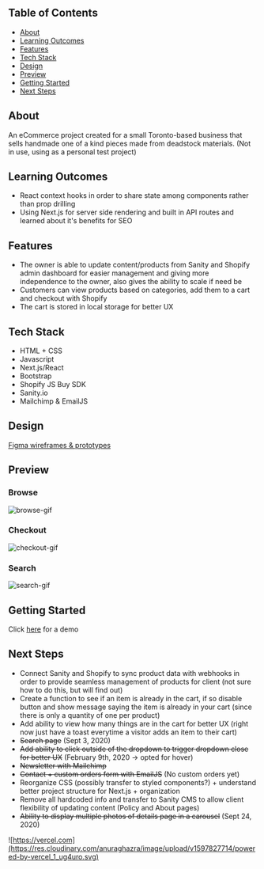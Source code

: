 
## Table of Contents
- [About](#about)
- [Learning Outcomes](#learning-outcomes)
- [Features](#features)
- [Tech Stack](#tech-stack)
- [Design](#design)
- [Preview](#preview)
- [Getting Started](#getting-started)
- [Next Steps](#next-steps)

## About 
An eCommerce project created for a small Toronto-based business that sells handmade one of a kind pieces made from deadstock materials. (Not in use, using as a personal test project)

## Learning Outcomes
- React context hooks in order to share state among components rather than prop drilling
- Using Next.js for server side rendering and built in API routes and learned about it's benefits for SEO 

## Features
- The owner is able to update content/products from Sanity and Shopify admin dashboard for easier management and giving more independence to the owner, also gives the ability to scale if need be 
- Customers can view products based on categories, add them to a cart and checkout with Shopify
- The cart is stored in local storage for better UX 

## Tech Stack
- HTML + CSS
- Javascript
- Next.js/React
- Bootstrap
- Shopify JS Buy SDK
- Sanity.io 
- Mailchimp & EmailJS

## Design
[Figma wireframes & prototypes](https://www.figma.com/file/Tcwbu0SNd8V8mFCPEImZLe/v1)

## Preview

### Browse
<img src="./web/public/gifs/ojos.gif" alt="browse-gif"/>

### Checkout
<img src="./web/public/gifs/checkout.gif" alt="checkout-gif"/>

### Search
<img src="./web/public/gifs/search.gif" alt="search-gif"/>

## Getting Started 
Click [here](https://ojos.vercel.app) for a demo

## Next Steps
- Connect Sanity and Shopify to sync product data with webhooks in order to provide seamless management of products for client (not sure how to do this, but will find out)
- Create a function to see if an item is already in the cart, if so disable button and show message saying the item is already in your cart (since there is only a quantity of one per product)
- Add ability to view how many things are in the cart for better UX (right now just have a toast everytime a visitor adds an item to their cart)
- ~~Search page~~ (Sept 3, 2020)
- ~~Add ability to click outside of the dropdown to trigger dropdown close for better UX~~ (February 9th, 2020 -> opted for hover) 
- ~~Newsletter with Mailchimp~~
- ~~Contact + custom orders form with EmailJS~~ (No custom orders yet)
- Reorganize CSS (possibly transfer to styled components?) + understand better project structure for Next.js + organization
- Remove all hardcoded info and transfer to Sanity CMS to allow client flexibility of updating content (Policy and About pages)
- ~~Ability to display multiple photos of details page in a carousel~~ (Sept 24, 2020)

![https://vercel.com](https://res.cloudinary.com/anuraghazra/image/upload/v1597827714/powered-by-vercel_1_ug4uro.svg)
